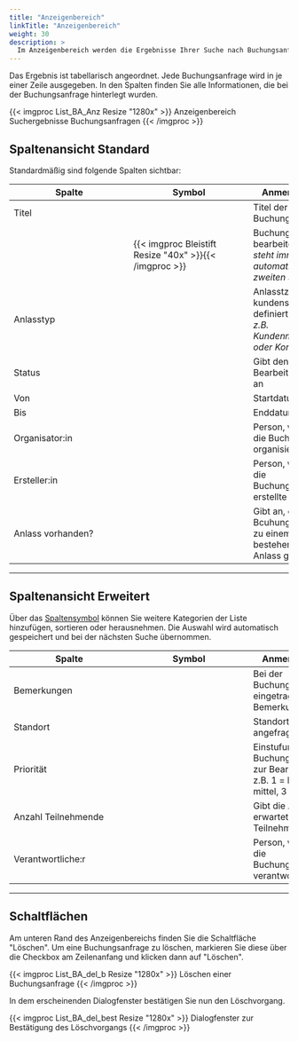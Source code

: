 ```yaml
---
title: "Anzeigenbereich"
linkTitle: "Anzeigenbereich"
weight: 30
description: >
  Im Anzeigenbereich werden die Ergebnisse Ihrer Suche nach Buchungsanfragen in Listenform ausgegeben.
---
```

Das Ergebnis ist tabellarisch angeordnet. Jede Buchungsanfrage wird in je einer Zeile ausgegeben. In den Spalten finden Sie alle Informationen, die bei der Buchungsanfrage hinterlegt wurden.  

{{< imgproc List_BA_Anz Resize "1280x" >}}
Anzeigenbereich Suchergebnisse Buchungsanfragen
{{< /imgproc >}}

## Spaltenansicht Standard 
Standardmäßig sind folgende Spalten sichtbar:

|<div style="width:200px">Spalte</div>|<div style="width:200px">Symbol</div>|Anmerkungen|
|---|---|---|
|Titel||Titel der Buchungsanfrage|
||{{< imgproc Bleistift Resize "40x" >}}{{< /imgproc >}}|Buchungsanfrage bearbeiten </br> _steht immer automatisch in der zweiten Spalte_|
|Anlasstyp||Anlasstzpen sind kundenspezifisch definiert </br> _z.B. Kundenmeeting oder Konferenz_|
|Status||Gibt den Bearbeitungsstand an|
|Von||Startdatum|
|Bis||Enddatum|
|Organisator:in||Person, welche die Buchung organisiert|
|Ersteller:in||Person, welche die Buchungsanfrage erstellte|
|Anlass vorhanden?||Gibt an, ob die Bcuhungsanfrage zu einem bestehenden Anlass gehört|
---

## Spaltenansicht Erweitert
Über das [Spaltensymbol](/Generell/Aplikationsaufbau/#2.1.Listenfunktion/Suchen) können Sie weitere Kategorien der Liste hinzufügen, sortieren oder  herausnehmen. 
Die Auswahl wird automatisch gespeichert und bei der nächsten Suche übernommen. 

|<div style="width:200px">Spalte</div>|<div style="width:200px">Symbol</div>|Anmerkungen|
|---|---|---|
|Bemerkungen||Bei der Buchungsanfrage eingetragene Bemerkungen|
|Standort||Standort, welcher angefragt wurde|
|Priorität||Einstufung der Buchungsanfragen zur Bearbeitung, z.B. 1 = hoch, 2 = mittel, 3 = gering|
|Anzahl Teilnehmende||Gibt die Anzahl der erwarteten Teilnehmenden an|
|Verantwortliche:r||Person, welche für die Buchungsanfrage verantwortlich ist|
---

## Schaltflächen
Am unteren Rand des Anzeigenbereichs finden Sie die Schaltfläche "Löschen". Um eine Buchungsanfrage zu löschen, markieren Sie diese über die Checkbox am Zeilenanfang und klicken dann auf "Löschen". 

{{< imgproc List_BA_del_b Resize "1280x" >}}
Löschen einer Buchungsanfrage
{{< /imgproc >}}

In dem erscheinenden Dialogfenster bestätigen Sie nun den Löschvorgang.

{{< imgproc List_BA_del_best Resize "1280x" >}}
Dialogfenster zur Bestätigung des Löschvorgangs
{{< /imgproc >}}
